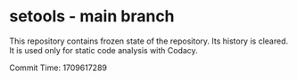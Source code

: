 # setools - main branch

This repository contains frozen state of the repository.
Its history is cleared. It is used only for static code
analysis with Codacy.

Commit Time: 1709617289